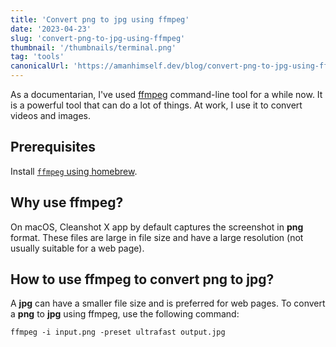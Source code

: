 ```yaml
---
title: 'Convert png to jpg using ffmpeg'
date: '2023-04-23'
slug: 'convert-png-to-jpg-using-ffmpeg'
thumbnail: '/thumbnails/terminal.png'
tag: 'tools'
canonicalUrl: 'https://amanhimself.dev/blog/convert-png-to-jpg-using-ffmpeg'
---
```


As a documentarian, I've used [ffmpeg](https://ffmpeg.org/) command-line tool for a while now. It is a powerful tool that can do a lot of things. At work, I use it to convert videos and images.

## Prerequisites

Install [`ffmpeg` using homebrew](https://formulae.brew.sh/formula/ffmpeg).

## Why use ffmpeg?

On macOS, Cleanshot X app by default captures the screenshot in **png** format. These files are large in file size and have a large resolution (not usually suitable for a web page).

## How to use ffmpeg to convert png to jpg?

A **jpg** can have a smaller file size and is preferred for web pages. To convert a **png** to **jpg** using ffmpeg, use the following command:

```shell
ffmpeg -i input.png -preset ultrafast output.jpg
```
